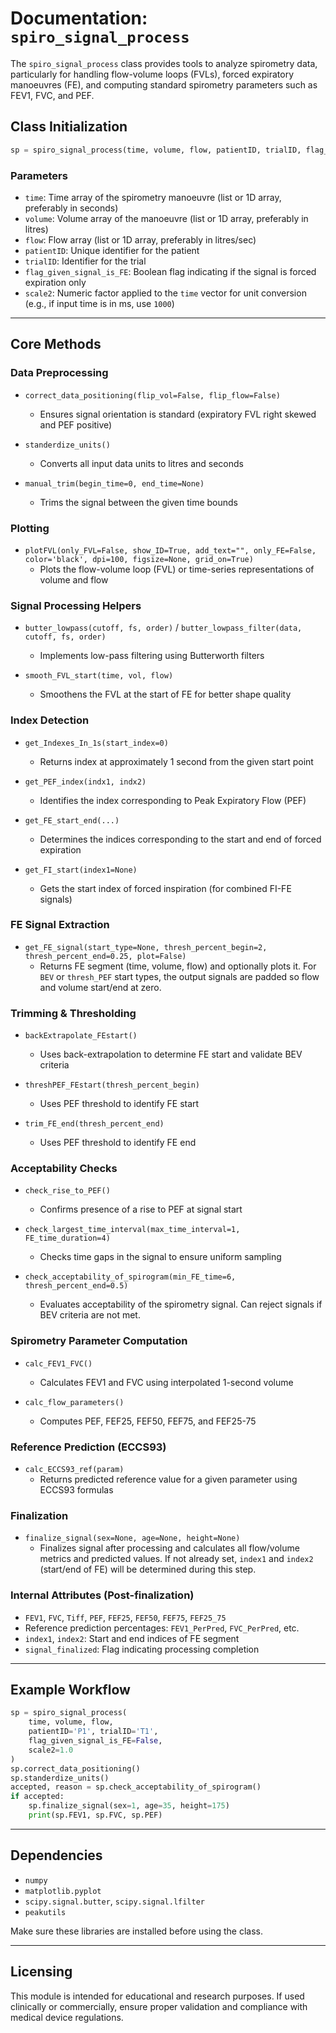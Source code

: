 # Documentation: `spiro_signal_process`

The `spiro_signal_process` class provides tools to analyze spirometry data, particularly for handling flow-volume loops (FVLs), forced expiratory manoeuvres (FE), and computing standard spirometry parameters such as FEV1, FVC, and PEF.

## Class Initialization

```python
sp = spiro_signal_process(time, volume, flow, patientID, trialID, flag_given_signal_is_FE, scale2)
```

### Parameters

* `time`: Time array of the spirometry manoeuvre (list or 1D array, preferably in seconds)
* `volume`: Volume array of the manoeuvre (list or 1D array, preferably in litres)
* `flow`: Flow array (list or 1D array, preferably in litres/sec)
* `patientID`: Unique identifier for the patient
* `trialID`: Identifier for the trial
* `flag_given_signal_is_FE`: Boolean flag indicating if the signal is forced expiration only
* `scale2`: Numeric factor applied to the `time` vector for unit conversion (e.g., if input time is in ms, use `1000`)

---

## Core Methods

### Data Preprocessing

* `correct_data_positioning(flip_vol=False, flip_flow=False)`
  * Ensures signal orientation is standard (expiratory FVL right skewed and PEF positive)

* `standerdize_units()`
  * Converts all input data units to litres and seconds

* `manual_trim(begin_time=0, end_time=None)`
  * Trims the signal between the given time bounds

### Plotting

* `plotFVL(only_FVL=False, show_ID=True, add_text="", only_FE=False, color='black', dpi=100, figsize=None, grid_on=True)`
  * Plots the flow-volume loop (FVL) or time-series representations of volume and flow

### Signal Processing Helpers

* `butter_lowpass(cutoff, fs, order)` / `butter_lowpass_filter(data, cutoff, fs, order)`
  * Implements low-pass filtering using Butterworth filters

* `smooth_FVL_start(time, vol, flow)`
  * Smoothens the FVL at the start of FE for better shape quality

### Index Detection

* `get_Indexes_In_1s(start_index=0)`
  * Returns index at approximately 1 second from the given start point

* `get_PEF_index(indx1, indx2)`
  * Identifies the index corresponding to Peak Expiratory Flow (PEF)

* `get_FE_start_end(...)`
  * Determines the indices corresponding to the start and end of forced expiration

* `get_FI_start(index1=None)`
  * Gets the start index of forced inspiration (for combined FI-FE signals)

### FE Signal Extraction

* `get_FE_signal(start_type=None, thresh_percent_begin=2, thresh_percent_end=0.25, plot=False)`
  * Returns FE segment (time, volume, flow) and optionally plots it. For `BEV` or `thresh_PEF` start types, the output signals are padded so flow and volume start/end at zero.

### Trimming & Thresholding

* `backExtrapolate_FEstart()`
  * Uses back-extrapolation to determine FE start and validate BEV criteria

* `threshPEF_FEstart(thresh_percent_begin)`
  * Uses PEF threshold to identify FE start

* `trim_FE_end(thresh_percent_end)`
  * Uses PEF threshold to identify FE end

### Acceptability Checks

* `check_rise_to_PEF()`
  * Confirms presence of a rise to PEF at signal start

* `check_largest_time_interval(max_time_interval=1, FE_time_duration=4)`
  * Checks time gaps in the signal to ensure uniform sampling

* `check_acceptability_of_spirogram(min_FE_time=6, thresh_percent_end=0.5)`
  * Evaluates acceptability of the spirometry signal. Can reject signals if BEV criteria are not met.

### Spirometry Parameter Computation

* `calc_FEV1_FVC()`
  * Calculates FEV1 and FVC using interpolated 1-second volume

* `calc_flow_parameters()`
  * Computes PEF, FEF25, FEF50, FEF75, and FEF25-75

### Reference Prediction (ECCS93)

* `calc_ECCS93_ref(param)`
  * Returns predicted reference value for a given parameter using ECCS93 formulas

### Finalization

* `finalize_signal(sex=None, age=None, height=None)`
  * Finalizes signal after processing and calculates all flow/volume metrics and predicted values. If not already set, `index1` and `index2` (start/end of FE) will be determined during this step.

### Internal Attributes (Post-finalization)

* `FEV1`, `FVC`, `Tiff`, `PEF`, `FEF25`, `FEF50`, `FEF75`, `FEF25_75`
* Reference prediction percentages: `FEV1_PerPred`, `FVC_PerPred`, etc.
* `index1`, `index2`: Start and end indices of FE segment
* `signal_finalized`: Flag indicating processing completion

---

## Example Workflow

```python
sp = spiro_signal_process(
    time, volume, flow,
    patientID='P1', trialID='T1',
    flag_given_signal_is_FE=False,
    scale2=1.0
)
sp.correct_data_positioning()
sp.standerdize_units()
accepted, reason = sp.check_acceptability_of_spirogram()
if accepted:
    sp.finalize_signal(sex=1, age=35, height=175)
    print(sp.FEV1, sp.FVC, sp.PEF)
```

---

## Dependencies

* `numpy`
* `matplotlib.pyplot`
* `scipy.signal.butter`, `scipy.signal.lfilter`
* `peakutils`

Make sure these libraries are installed before using the class.

---

## Licensing

This module is intended for educational and research purposes. If used clinically or commercially, ensure proper validation and compliance with medical device regulations.